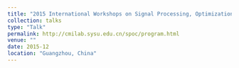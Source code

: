 ```yaml
---
title: "2015 International Workshops on Signal Processing, Optimization and Compressed Sensing (SPOC)"
collection: talks
type: "Talk"
permalink: http://cmilab.sysu.edu.cn/spoc/program.html
venue: ""
date: 2015-12
location: "Guangzhou, China"
---
```


